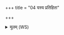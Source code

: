 +++
title = "04 यस्य प्रतिहिता"

+++
<details><summary>मूलम् (WS)</summary>

यस्य प्रतिहिता याः संविशन्त आरण्याः पशव उत ग्राम्यासः ।  
तस्मै रुद्राय हविषा विधेमान्यत्रास्मदघविषा व्येतु ॥ ५ ॥
</details>